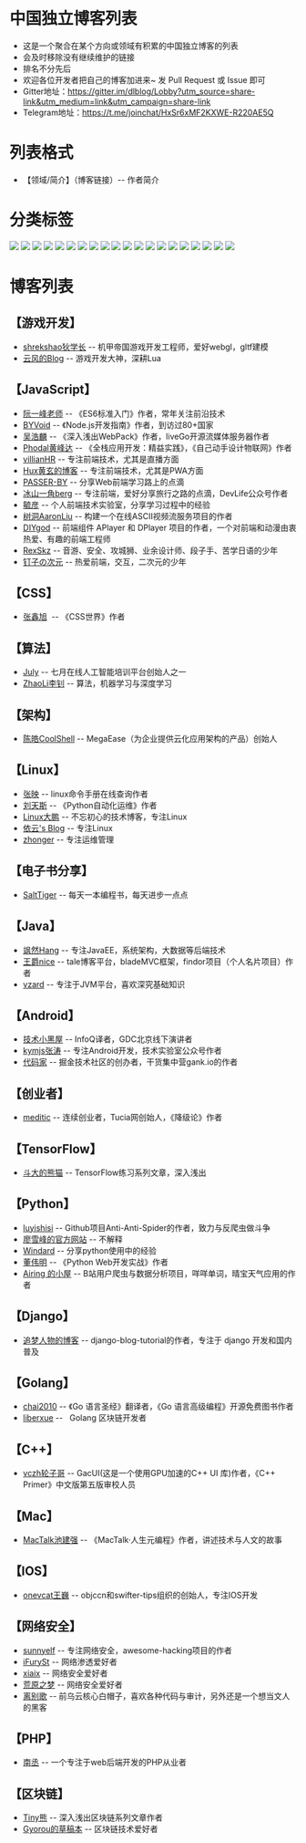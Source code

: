 # 中国独立博客列表
- 这是一个聚合在某个方向或领域有积累的中国独立博客的列表
- 会及时移除没有继续维护的链接
- 排名不分先后
- 欢迎各位开发者把自己的博客加进来~ 发 Pull Request 或 Issue 即可
- Gitter地址：https://gitter.im/dlblog/Lobby?utm_source=share-link&utm_medium=link&utm_campaign=share-link
- Telegram地址：https://t.me/joinchat/HxSr6xMF2KXWE-R220AE5Q

# 列表格式
- 【领域/简介】（博客链接）-- 作者简介

# 分类标签
[![](https://img.shields.io/badge/%E6%B8%B8%E6%88%8F%E5%BC%80%E5%8F%91--green.svg)](#游戏开发)
[![](https://img.shields.io/badge/JavaScript--brightgreen.svg)](#javascript)
[![](https://img.shields.io/badge/CSS--yellowgreen.svg)](#css)
[![](https://img.shields.io/badge/%E7%AE%97%E6%B3%95--yellow.svg)](#算法)
[![](https://img.shields.io/badge/%E6%9E%B6%E6%9E%84--orange.svg)](#架构)
[![](https://img.shields.io/badge/Linux--red.svg)](#linux)
[![](https://img.shields.io/badge/%E7%94%B5%E5%AD%90%E4%B9%A6--lightgrey.svg)](#电子书分享)
[![](https://img.shields.io/badge/Java--blue.svg)](#java)
[![](https://img.shields.io/badge/Android--brightgreen.svg)](#android)
[![](https://img.shields.io/badge/%E5%88%9B%E4%B8%9A%E8%80%85--green.svg)](#创业者)
[![](https://img.shields.io/badge/Tensorflow--yellowgreen.svg)](#tensorflow)
[![](https://img.shields.io/badge/Python--yellow.svg)](#python)
[![](https://img.shields.io/badge/Django--orange.svg)](#django)
[![](https://img.shields.io/badge/Golang--red.svg)](#golang)
[![](https://img.shields.io/badge/C%2B%2B--lightgrey.svg)](#c)
[![](https://img.shields.io/badge/Mac--blue.svg)](#mac)
[![](https://img.shields.io/badge/IOS--brightgreen.svg)](#ios)
[![](https://img.shields.io/badge/%E7%BD%91%E7%BB%9C%E5%AE%89%E5%85%A8--blue.svg)](#网络安全)
[![](https://img.shields.io/badge/PHP--brightgreen.svg)](#php)
[![](https://img.shields.io/badge/%E5%8C%BA%E5%9D%97%E9%93%BE--blue.svg)](#区块链)

# 博客列表
## 【游戏开发】
- [shrekshao狄学长](http://shrekshao.github.io/) -- 机甲帝国游戏开发工程师，爱好webgl，gltf建模
- [云风的Blog](https://blog.codingnow.com/) -- 游戏开发大神，深耕Lua
## 【JavaScript】
- [阮一峰老师](http://www.ruanyifeng.com/home.html) -- 《ES6标准入门》作者，常年关注前沿技术
- [BYVoid](https://www.byvoid.com/) -- 《Node.js开发指南》作者，到访过80+国家
- [吴浩麟](http://wuhaolin.cn/) -- 《深入浅出WebPack》作者，liveGo开源流媒体服务器作者
- [Phodal黄峰达](https://www.phodal.com/) -- 《全栈应用开发：精益实践》，《自己动手设计物联网》作者
- [villianHR](https://www.villainhr.com/) -- 专注前端技术，尤其是直播方面
- [Hux黄玄的博客](https://huangxuan.me/) -- 专注前端技术，尤其是PWA方面
- [PASSER-BY](http://passer-by.com/) -- 分享Web前端学习路上的点滴
- [冰山一角berg](http://cnberg.div.io/) -- 专注前端，爱好分享旅行之路的点滴，DevLife公众号作者
- [毓彦](https://www.yuyanlab.com/) -- 个人前端技术实验室，分享学习过程中的经验
- [树洞AaronLiu](https://aoaoao.me/) -- 构建一个在线ASCII视频流服务项目的作者
- [DIYgod](https://diygod.me/) -- 前端组件 APlayer 和 DPlayer 项目的作者，一个对前端和动漫由衷热爱、有趣的前端工程师
- [RexSkz](https://www.rexskz.info/) -- 音游、安全、攻城狮、业余设计师、段子手、苦学日语的少年
- [钉子の次元](http://blog.dimpurr.com/) -- 热爱前端，交互，二次元的少年
## 【CSS】
- [张鑫旭](http://www.zhangxinxu.com/)  -- 《CSS世界》作者
## 【算法】
- [July](http://blog.csdn.net/v_JULY_v) -- 七月在线人工智能培训平台创始人之一
- [ZhaoLi李钊](https://livc.io/) -- 算法，机器学习与深度学习
## 【架构】
- [陈皓CoolShell](https://coolshell.cn/) -- MegaEase（为企业提供云化应用架构的产品）创始人
## 【Linux】
- [张映](http://blog.51yip.com/) -- linux命令手册在线查询作者
- [刘天斯](https://www.liuts.com/) -- 《Python自动化运维》作者
- [Linux大鹏](http://roclinux.cn/) -- 不忘初心的技术博客，专注Linux
- [依云's Blog](https://blog.lilydjwg.me/) -- 专注Linux
- [zhonger](https://lisz.io/) -- 专注运维管理
## 【电子书分享】
- [SaltTiger](https://salttiger.com/) -- 每天一本编程书，每天进步一点点
## 【Java】
- [飒然Hang](http://www.rowkey.me/) -- 专注JavaEE，系统架构，大数据等后端技术
- [王爵nice](https://blog.biezhi.me/) -- tale博客平台，bladeMVC框架，findor项目（个人名片项目）作者
- [vzard](https://vzardlloo.github.io/) -- 专注于JVM平台，喜欢深究基础知识
## 【Android】
- [技术小黑屋](https://droidyue.com/) -- InfoQ译者，GDC北京线下演讲者
- [kymjs张涛](https://kymjs.com/) -- 专注Android开发，技术实验室公众号作者
- [代码家](https://daimajia.com/) -- 掘金技术社区的创办者，干货集中营gank.io的作者
## 【创业者】
- [meditic](http://meditic.com/category/all) -- 连续创业者，Tucia网创始人，《降级论》作者
## 【TensorFlow】
- [斗大的熊猫](http://blog.topspeedsnail.com/) -- TensorFlow练习系列文章，深入浅出
## 【Python】
- [luyishisi](https://www.urlteam.org/) -- Github项目Anti-Anti-Spider的作者，致力与反爬虫做斗争
- [廖雪峰的官方网站](https://www.liaoxuefeng.com/) -- 不解释
- [Windard](https://windard.com/) -- 分享python使用中的经验
- [董伟明](http://www.dongwm.com/) -- 《Python Web开发实战》作者
- [Airing 的小屋](http://me.ursb.me/) -- B站用户爬虫与数据分析项目，咩咩单词，晴宝天气应用的作者
## 【Django】
- [追梦人物的博客](https://www.zmrenwu.com/) -- django-blog-tutorial的作者，专注于 django 开发和国内普及
## 【Golang】
- [chai2010](https://chai2010.cn/) -- 《Go 语言圣经》翻译者，《Go 语言高级编程》开源免费图书作者
- [liberxue](http://liberxue.com/) --   Golang 区块链开发者
## 【C++】
- [vczh轮子哥](http://www.cppblog.com/vczh) -- GacUI(这是一个使用GPU加速的C++ UI 库)作者，《C++ Primer》中文版第五版审校人员
## 【Mac】
- [MacTalk池建强](http://macshuo.com/) -- 《MacTalk·人生元编程》作者，讲述技术与人文的故事
## 【IOS】
- [onevcat王巍](https://onevcat.com/) -- objccn和swifter-tips组织的创始人，专注IOS开发
## 【网络安全】
- [sunnyelf](https://hackfun.org/) -- 专注网络安全，awesome-hacking项目的作者
- [iFurySt](http://www.ifuryst.com/) -- 网络渗透爱好者
- [xiaix](https://xiaix.me/) -- 网络安全爱好者
- [荒原之梦](http://zhaokaifeng.com/) -- 网络安全爱好者
- [离别歌](https://www.leavesongs.com/) -- 前乌云核心白帽子，喜欢各种代码与审计，另外还是一个想当文人的黑客
## 【PHP】
- [南丞](http://friday-go.cc/) -- 一个专注于web后端开发的PHP从业者

## 【区块链】
- [Tiny熊](http://www.cnblogs.com/tinyxiong/) -- 深入浅出区块链系列文章作者
- [Gyorou的草稿本](https://www.bocchi.tokyo/) -- 区块链技术爱好者
